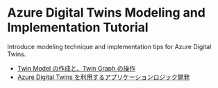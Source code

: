 # Azure Digital Twins Modeling and Implementation Tutorial
Introduce modeling technique and implementation tips for Azure Digital Twins.  

- [Twin Model の作成と、Twin Graph の操作](./tutorial/HowToBuildTwinModel.md)  
- [Azure Digital Twins を利用するアプリケーションロジック開発](./tutorial/HowToBuildAppWithADT.md)  
